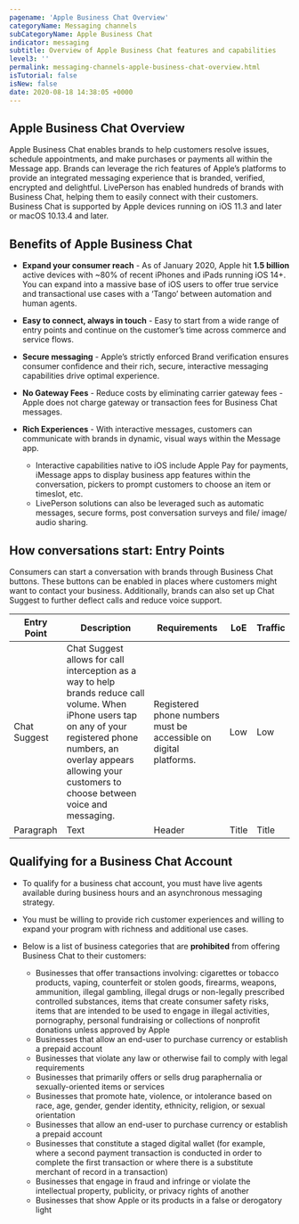 ```yaml
---
pagename: 'Apple Business Chat Overview'
categoryName: Messaging channels
subCategoryName: Apple Business Chat
indicator: messaging
subtitle: Overview of Apple Business Chat features and capabilities
level3: ''
permalink: messaging-channels-apple-business-chat-overview.html
isTutorial: false
isNew: false
date: 2020-08-18 14:38:05 +0000
---
```

## Apple Business Chat Overview

Apple Business Chat enables brands to help customers resolve issues, schedule appointments, and make purchases or payments all within the Message app.  Brands can leverage the rich features of Apple’s platforms to provide an integrated messaging experience that is branded, verified, encrypted and delightful. LivePerson has enabled hundreds of brands with Business Chat, helping them to easily connect with their customers. Business Chat is supported by Apple devices running on iOS 11.3 and later or macOS 10.13.4 and later.


## Benefits of Apple Business Chat

* **Expand your consumer reach** - As of January 2020, Apple hit **1.5 billion** active devices with ~80% of recent iPhones and iPads running iOS 14+. You can expand into a massive base of iOS users to offer true service and transactional use cases with a ‘Tango’ between automation and human agents. 

* **Easy to connect, always in touch** - Easy to start from a wide range of entry points and continue on the customer’s time across commerce and service flows. 

* **Secure messaging** - Apple’s strictly enforced Brand verification ensures consumer confidence and their rich, secure, interactive messaging capabilities drive optimal experience. 

* **No Gateway Fees** - Reduce costs by eliminating carrier gateway fees - Apple does not charge gateway or transaction fees for Business Chat messages.

* **Rich Experiences** - With interactive messages, customers can communicate with brands in dynamic, visual ways within the Message app.

  * Interactive capabilities native to iOS include Apple Pay for payments, iMessage apps to display business app features within the conversation, pickers to prompt customers to choose an item or timeslot, etc. 
  * LivePerson solutions can also be leveraged such as automatic messages, secure forms, post conversation surveys and file/ image/ audio sharing. 


## How conversations start: Entry Points

Consumers can start a conversation with brands through Business Chat buttons. These  buttons can be enabled in places where customers might want to contact your business. Additionally, brands can also set up Chat Suggest to further deflect calls and reduce voice support. 

| Entry Point | Description | Requirements | LoE | Traffic |
| ----------- | ----------- | ----------- | ----------- | ----------- |
| Chat Suggest | Chat Suggest allows for call interception as a way to help brands reduce call volume. When iPhone users tap on any of your registered phone numbers, an overlay appears allowing your customers to choose between voice and messaging. | Registered phone numbers must be accessible on digital platforms. | Low | Low |
| Paragraph | Text | Header | Title | Title |

## Qualifying for a Business Chat Account

* To qualify for a business chat account, you must have live agents available during business hours and an asynchronous messaging strategy. 
* You must be willing to provide rich customer experiences and willing to expand your program with richness and additional use cases. 
* Below is a list of business categories that are **prohibited** from offering Business Chat to their customers: 

  * Businesses that offer transactions involving: cigarettes or tobacco products, vaping, counterfeit or stolen goods, firearms, weapons, ammunition, illegal gambling, illegal drugs or non-legally prescribed controlled substances, items that create consumer safety risks, items that are intended to be used to engage in illegal activities, pornography, personal fundraising or collections of nonprofit donations unless approved by Apple 
  * Businesses that allow an end-user to purchase currency or establish a prepaid account
  * Businesses that violate any law or otherwise fail to comply with legal requirements
  * Businesses that primarily offers or sells drug paraphernalia or sexually-oriented items or services
  * Businesses that promote hate, violence, or intolerance based on race, age, gender, gender identity, ethnicity, religion, or sexual orientation
  * Businesses that allow an end-user to purchase currency or establish a prepaid account
  * Businesses that constitute a staged digital wallet (for example, where a second payment transaction is conducted in order to complete the first transaction or where there is a substitute merchant of record in a transaction)
  * Businesses that engage in fraud and infringe or violate the intellectual property, publicity, or privacy rights of another
  * Businesses that show Apple or its products in a false or derogatory light

  
